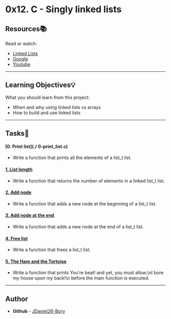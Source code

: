 # 0x12. C - Singly linked lists

## Resources:books:
Read or watch:
* [Linked Lists](https://intranet.hbtn.io/rltoken/2WOe5XO84Puxd4Y1FUJwVQ)
* [Google](https://intranet.hbtn.io/rltoken/jiyCC9L1Axkl_nEmuh4j3w)
* [Youtube](https://intranet.hbtn.io/rltoken/DcEVPdONWy2p1x8XPH53Uw)

---
## Learning Objectives:bulb:
What you should learn from this project:

* When and why using linked lists vs arrays
* How to build and use linked lists

---

## Tasks:pencil:

#### [0. Print list](./ 0-print_list.c)
* Write a function that prints all the elements of a list_t list.


#### [1. List length](./1-list_len.c)
* Write a function that returns the number of elements in a linked list_t list.


#### [2. Add node](./2-add_node.c)
* Write a function that adds a new node at the beginning of a list_t list.


#### [3. Add node at the end](./3-add_node_end.c)
* Write a function that adds a new node at the end of a list_t list.


#### [4. Free list](./4-free_list.c)
* Write a function that frees a list_t list.


#### [5. The Hare and the Tortoise](./100-first.c)
* Write a function that prints You're beat! and yet, you must allow,\nI bore my house upon my back!\n before the main function is executed.

---

## Author
* **Github** - [JDaniel26-Bory](https//github.com/JDaniel26-Bory)
